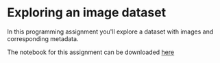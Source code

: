 # Exploring an image dataset

In this programming assignment you'll explore a dataset with images and corresponding metadata.

The notebook for this assignment can be downloaded [here](../downloads/malaria_exploration.ipynb)
